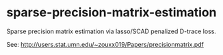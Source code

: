 # sparse-precision-matrix-estimation
Sparse precision matrix estimation via lasso/SCAD penalized D-trace loss.

See: http://users.stat.umn.edu/~zouxx019/Papers/precisionmatrix.pdf
